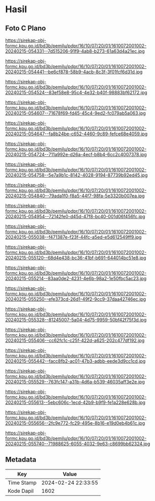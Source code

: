 # Hasil

## Foto C Plano

https://sirekap-obj-formc.kpu.go.id/bd3b/pemilu/pdpr/16/10/07/20/01/1610072001002-20240215-054331--7d515206-91f9-4ab8-b273-61a63d4a21ec.jpg

https://sirekap-obj-formc.kpu.go.id/bd3b/pemilu/pdpr/16/10/07/20/01/1610072001002-20240215-054441--be6cf878-58b9-4acb-8c3f-3f01fcf6d31d.jpg

https://sirekap-obj-formc.kpu.go.id/bd3b/pemilu/pdpr/16/10/07/20/01/1610072001002-20240215-054524--83ef58e8-95c4-4e32-b40f-98883bf62172.jpg

https://sirekap-obj-formc.kpu.go.id/bd3b/pemilu/pdpr/16/10/07/20/01/1610072001002-20240215-054607--71678f69-fd45-45c4-9ed2-fc079ab5a063.jpg

https://sirekap-obj-formc.kpu.go.id/bd3b/pemilu/pdpr/16/10/07/20/01/1610072001002-20240215-054647--fa8b24be-c652-4460-9c89-fefce68e4059.jpg

https://sirekap-obj-formc.kpu.go.id/bd3b/pemilu/pdpr/16/10/07/20/01/1610072001002-20240215-054724--711a992e-d26a-4ecf-b8b4-6cc2c4007378.jpg

https://sirekap-obj-formc.kpu.go.id/bd3b/pemilu/pdpr/16/10/07/20/01/1610072001002-20240215-054758--5e7a9b1c-8142-4028-9194-87739b92ed45.jpg

https://sirekap-obj-formc.kpu.go.id/bd3b/pemilu/pdpr/16/10/07/20/01/1610072001002-20240215-054840--79ada1f0-f8a5-44f7-98fa-5e3320b007ea.jpg

https://sirekap-obj-formc.kpu.go.id/bd3b/pemilu/pdpr/16/10/07/20/01/1610072001002-20240215-054954--72142fe0-d45d-47f8-bc40-001d06f456fc.jpg

https://sirekap-obj-formc.kpu.go.id/bd3b/pemilu/pdpr/16/10/07/20/01/1610072001002-20240215-055038--f471387e-f23f-44fc-a5ed-e5d612549ff9.jpg

https://sirekap-obj-formc.kpu.go.id/bd3b/pemilu/pdpr/16/10/07/20/01/1610072001002-20240215-055120--68d4e438-bc36-41bf-b691-644014bc51e8.jpg

https://sirekap-obj-formc.kpu.go.id/bd3b/pemilu/pdpr/16/10/07/20/01/1610072001002-20240215-055214--83aa0de2-4231-4e6b-98a2-1e50fbc5ac23.jpg

https://sirekap-obj-formc.kpu.go.id/bd3b/pemilu/pdpr/16/10/07/20/01/1610072001002-20240215-055250--efe373cd-26d1-49f2-9cc9-37daa42746ec.jpg

https://sirekap-obj-formc.kpu.go.id/bd3b/pemilu/pdpr/16/10/07/20/01/1610072001002-20240215-055328--81245007-5a04-4d75-9959-50bf42f75f3d.jpg

https://sirekap-obj-formc.kpu.go.id/bd3b/pemilu/pdpr/16/10/07/20/01/1610072001002-20240215-055406--cc62fc1c-c25f-422d-a625-202c477df192.jpg

https://sirekap-obj-formc.kpu.go.id/bd3b/pemilu/pdpr/16/10/07/20/01/1610072001002-20240215-055442--facc8fb2-ac01-47b3-adbb-eede3d9cc1cd.jpg

https://sirekap-obj-formc.kpu.go.id/bd3b/pemilu/pdpr/16/10/07/20/01/1610072001002-20240215-055529--763fc147-a31b-4d6a-b539-46035aff3e2e.jpg

https://sirekap-obj-formc.kpu.go.id/bd3b/pemilu/pdpr/16/10/07/20/01/1610072001002-20240215-055613--5ebc606c-1ecd-42b9-b9f9-fe1a228e628b.jpg

https://sirekap-obj-formc.kpu.go.id/bd3b/pemilu/pdpr/16/10/07/20/01/1610072001002-20240215-055656--2fc9e772-fc29-495e-8b16-e19d0eb4b61c.jpg

https://sirekap-obj-formc.kpu.go.id/bd3b/pemilu/pdpr/16/10/07/20/01/1610072001002-20240215-055740--71988625-6055-4032-9e63-c8699bb62324.jpg


## Metadata

| Key        | Value               |
| ---------- | ------------------- |
| Time Stamp | 2024-02-24 22:33:55 |
| Kode Dapil | 1602                |



